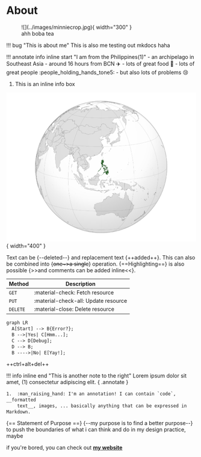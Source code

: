 # About



<figure markdown>
  ![](../images/minniecrop.jpg){ width="300" }
  <figcaption>ahh boba tea</figcaption>
</figure>

!!! bug "This is about me"
    This is also me testing out mkdocs haha

!!! annotate info inline start "I am from the Philippines(1)" 
    - an archipelago in Southeast Asia
    - around 16 hours from BCN :airplane:
    - lots of great food :shallow_pan_of_food:
    - lots of great people :people_holding_hands_tone5:
    - but also lots of problems :cry:

1.  This is an inline info box


![Orthographic map of Philippines centered at 12° N, 120° E.](../images/PHL_orthographic.svg-01.png){ width="400" }

Text can be {--deleted--} and replacement text {++added++}. This can also be
combined into {~~one~>a single~~} operation. {==Highlighting==} is also
possible {>>and comments can be added inline<<}.

| Method      | Description                          |
| ----------- | ------------------------------------ |
| `GET`       | :material-check:     Fetch resource  |
| `PUT`       | :material-check-all: Update resource |
| `DELETE`    | :material-close:     Delete resource |

``` mermaid
graph LR
  A[Start] --> B{Error?};
  B -->|Yes| C[Hmm...];
  C --> D[Debug];
  D --> B;
  B ---->|No| E[Yay!];
```

++ctrl+alt+del++

!!! info inline end "This is another note to the right" 
    Lorem ipsum dolor sit amet, (1) consectetur adipiscing elit.
    { .annotate }

    1.  :man_raising_hand: I'm an annotation! I can contain `code`, __formatted
        text__, images, ... basically anything that can be expressed in Markdown.

{==
Statement of Purpose
==}
{--my purpose is to find a better purpose--}
to push the boundaries of what i can think and do in my design practice, maybe


if you're bored, you can check out **[my website](https://minniemakes.co "weeee")**
